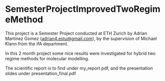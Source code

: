 SemesterProjectImprovedTwoRegimeMethod
===========================================
This project is a Semester Project conducted at ETH Zurich by Adrian Martinez Gomez (adrian4.estu@gmail.com),
by the supervision of Michael Klann from the ifA department.

In this 2 month project some nice results were investigated for hybrid two regime methods for molecular modelling.

The scientific report is to find under my_report.pdf, and the presentation slides under presentation_final.pdf
